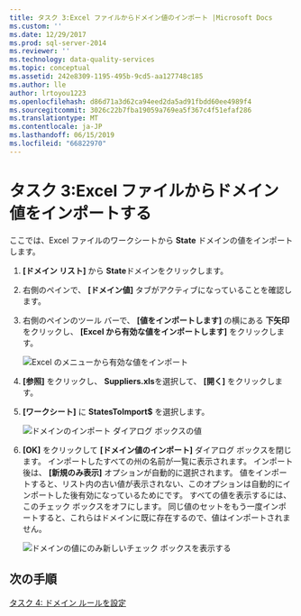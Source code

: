 ```yaml
---
title: タスク 3:Excel ファイルからドメイン値のインポート |Microsoft Docs
ms.custom: ''
ms.date: 12/29/2017
ms.prod: sql-server-2014
ms.reviewer: ''
ms.technology: data-quality-services
ms.topic: conceptual
ms.assetid: 242e8309-1195-495b-9cd5-aa127748c185
ms.author: lle
author: lrtoyou1223
ms.openlocfilehash: d86d71a3d62ca94eed2da5ad91fbdd60ee4989f4
ms.sourcegitcommit: 3026c22b7fba19059a769ea5f367c4f51efaf286
ms.translationtype: MT
ms.contentlocale: ja-JP
ms.lasthandoff: 06/15/2019
ms.locfileid: "66822970"
---
```

# <a name="task-3-importing-domain-values-from-an-excel-file"></a>タスク 3:Excel ファイルからドメイン値をインポートする

  ここでは、Excel ファイルのワークシートから **State** ドメインの値をインポートします。  
  
1.  **[ドメイン リスト]** から **State**ドメインをクリックします。  
  
2.  右側のペインで、 **[ドメイン値]** タブがアクティブになっていることを確認します。  
  
3.  右側のペインのツール バーで、 **[値をインポートします]** の横にある **下矢印** をクリックし、 **[Excel から有効な値をインポートします]** をクリックします。  
  
     ![Excel のメニューから有効な値をインポート](../../2014/tutorials/media/et-importingdomainvaluesfromanexcelfile-01.jpg "Excel のメニューからの有効な値のインポート")  
  
4.  **[参照]** をクリックし、 **Suppliers.xls**を選択して、 **[開く]** をクリックします。  
  
5.  **[ワークシート]** に **StatesToImport$** を選択します。  
  
     ![ドメインのインポート ダイアログ ボックスの値](../../2014/tutorials/media/et-importingdomainvaluesfromanexcelfile-02.jpg "ドメインのインポート ダイアログ ボックスの値")  
  
6.  **[OK]** をクリックして **[ドメイン値のインポート]** ダイアログ ボックスを閉じます。 インポートしたすべての州の名前が一覧に表示されます。 インポート後は、 **[新規のみ表示]** オプションが自動的に選択されます。 値をインポートすると、リスト内の古い値が表示されない、このオプションは自動的にインポートした後有効になっているためにです。 すべての値を表示するには、このチェック ボックスをオフにします。 同じ値のセットをもう一度インポートすると、これらはドメインに既に存在するので、値はインポートされません。  
  
     ![ドメインの値にのみ新しいチェック ボックスを表示する](../../2014/tutorials/media/et-importingdomainvaluesfromanexcelfile-03.jpg "ドメインの値にのみ新しいチェック ボックスを表示します。")  
  
## <a name="next-step"></a>次の手順  
 [タスク 4: ドメイン ルールを設定](../../2014/tutorials/task-4-setting-domain-rules.md)  
  
  
